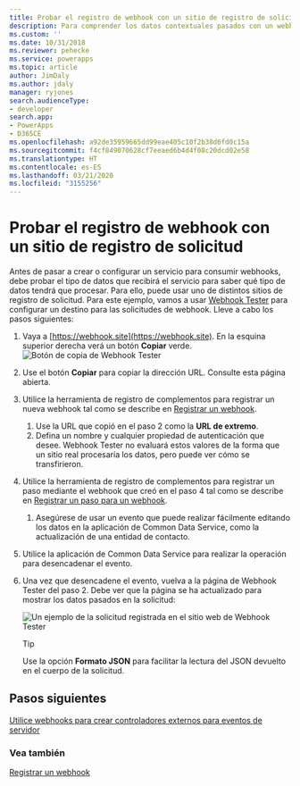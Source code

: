```yaml
---
title: Probar el registro de webhook con un sitio de registro de solicitud (Common Data Service) | Microsoft Docs
description: Para comprender los datos contextuales pasados con un webhook conviene usar un sitio de registro de solicitud para explorar los datos. En este tema se describirá cómo hacerlo.
ms.custom: ''
ms.date: 10/31/2018
ms.reviewer: pehecke
ms.service: powerapps
ms.topic: article
author: JimDaly
ms.author: jdaly
manager: ryjones
search.audienceType:
- developer
search.app:
- PowerApps
- D365CE
ms.openlocfilehash: a92de35959665dd99eae405c10f2b38d6fd0c15a
ms.sourcegitcommit: f4cf849070628cf7eeaed6b4d4f08c20dcd02e58
ms.translationtype: HT
ms.contentlocale: es-ES
ms.lasthandoff: 03/21/2020
ms.locfileid: "3155256"
---
```

# <a name="test-webhook-registration-with-request-logging-site"></a>Probar el registro de webhook con un sitio de registro de solicitud 

Antes de pasar a crear o configurar un servicio para consumir webhooks, debe probar el tipo de datos que recibirá el servicio para saber qué tipo de datos tendrá que procesar. Para ello, puede usar uno de distintos sitios de registro de solicitud. Para este ejemplo, vamos a usar [Webhook Tester](https://webhook.site) para configurar un destino para las solicitudes de webhook. Lleve a cabo los pasos siguientes:

1. Vaya a [https://webhook.site](https://webhook.site). En la esquina superior derecha verá un botón **Copiar** verde.
    ![Botón de copia de Webhook Tester](media/webhook-tester-copy-button.png)
1. Use el botón **Copiar** para copiar la dirección URL. Consulte esta página abierta.
1. Utilice la herramienta de registro de complementos para registrar un nueva webhook tal como se describe en [Registrar un webhook](register-web-hook.md). 
    1. Use la URL que copió en el paso 2 como la **URL de extremo**. 
    1. Defina un nombre y cualquier propiedad de autenticación que desee. Webhook Tester no evaluará estos valores de la forma que un sitio real procesaría los datos, pero puede ver cómo se transfirieron.
1. Utilice la herramienta de registro de complementos para registrar un paso mediante el webhook que creó en el paso 4 tal como se describe en [Registrar un paso para un webhook](register-web-hook.md#register-a-step-for-a-webhook). 
    1. Asegúrese de usar un evento que puede realizar fácilmente editando los datos en la aplicación de Common Data Service, como la actualización de una entidad de contacto.
1. Utilice la aplicación de Common Data Service para realizar la operación para desencadenar el evento.
1. Una vez que desencadene el evento, vuelva a la página de Webhook Tester del paso 2. Debe ver que la página se ha actualizado para mostrar los datos pasados en la solicitud:

    ![Un ejemplo de la solicitud registrada en el sitio web de Webhook Tester](media/webhook-tester-example.png)

    > [!TIP]
    > Use la opción **Formato JSON** para facilitar la lectura del JSON devuelto en el cuerpo de la solicitud.

## <a name="next-steps"></a>Pasos siguientes

[Utilice webhooks para crear controladores externos para eventos de servidor](use-webhooks.md)

### <a name="see-also"></a>Vea también
[Registrar un webhook](register-web-hook.md)